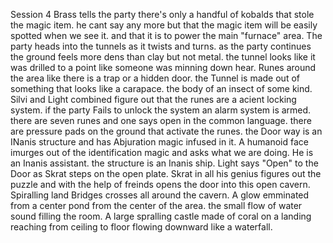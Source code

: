 Session 4 Brass tells the party there's only a handful of kobalds that stole the magic item. he cant say any more but that the magic item will be easily spotted when we see it. and that it is to power the main "furnace" area. The party heads into the tunnels as it twists and turns. as the party continues the ground feels more dens than clay but not metal. the tunnel looks like it was drilled to a point like someone was minning down hear. Runes around the area like there is a trap or a hidden door. the Tunnel is made out of something that looks like a carapace. the body of an insect of some kind. Silvi and Light combined figure out that the runes are a acient locking system. if the party Fails to unlock the system an alarm system is armed. there are seven runes and one says open in the common language. there are pressure pads on the ground that activate the runes. the Door way is an INanis structure and has Abjuration magic infused in it. A humanoid face imurges out of the identification magic and asks what we are doing. He is an Inanis assistant. the structure is an Inanis ship. Light says "Open" to the Door as Skrat steps on the open plate. Skrat in all his genius figures out the puzzle and with the help of freinds opens the door into this open cavern. Spiralling land Bridges crosses all around the cavern. A glow emminated from a center pond from the center of the area. the small flow of water sound filling the room. A large spralling castle made of coral on a landing reaching from ceiling to floor flowing downward like a waterfall.